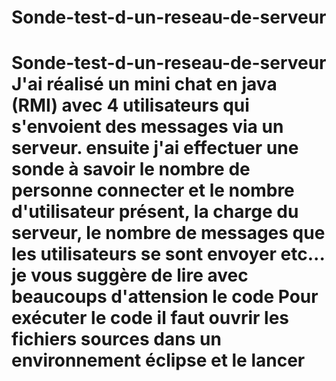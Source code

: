 # Sonde-test-d-un-reseau-de-serveur
# Sonde-test-d-un-reseau-de-serveur J'ai réalisé un mini chat en java (RMI) avec 4 utilisateurs qui s'envoient  des messages via un serveur. ensuite j'ai effectuer une sonde à savoir le nombre de personne connecter et le nombre d'utilisateur présent, la charge du serveur, le nombre de messages que les utilisateurs se sont envoyer etc... je vous suggère de lire avec beaucoups d'attension le code Pour exécuter le code il faut ouvrir les fichiers sources dans un environnement éclipse et le lancer
